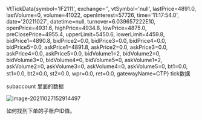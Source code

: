 VtTickData{symbol='IF2111', exchange='', vtSymbol='null', lastPrice=4891.0, lastVolume=0, volume=41022, openInterest=57726, time='11:17:54.0', date='20211027', datetime=null, turnover=6.039657222E10, openPrice=4931.6, highPrice=4934.8, lowPrice=4875.0, preClosePrice=4955.4, upperLimit=5450.6, lowerLimit=4459.8, bidPrice1=4890.8, bidPrice2=0.0, bidPrice3=0.0, bidPrice4=0.0, bidPrice5=0.0, askPrice1=4891.8, askPrice2=0.0, askPrice3=0.0, askPrice4=0.0, askPrice5=0.0, bidVolume1=2, bidVolume2=0, bidVolume3=0, bidVolume4=0, bidVolume5=0, askVolume1=2, askVolume2=0, askVolume3=0, askVolume4=0, askVolume5=0, bt1=0.0, st1=0.0, bt2=0.0, st2=0.0, wpr=0.0, ret=0.0, gatewayName=CTP}
tick数据







subaccount  里面的数据





![image-20211027152914497](C:\Users\田付成\AppData\Roaming\Typora\typora-user-images\image-20211027152914497.png)





如何找到下单的子账户ID值。
